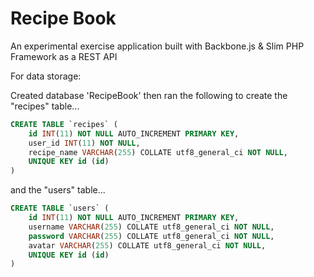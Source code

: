Recipe Book
==========

An experimental exercise application built with Backbone.js & Slim PHP Framework as a REST API

For data storage: 

Created database 'RecipeBook' then ran the following to create the "recipes" table...

```sql
CREATE TABLE `recipes` (
    id INT(11) NOT NULL AUTO_INCREMENT PRIMARY KEY,
    user_id INT(11) NOT NULL,
    recipe_name VARCHAR(255) COLLATE utf8_general_ci NOT NULL,
    UNIQUE KEY id (id)
)
```

and the "users" table...

```sql
CREATE TABLE `users` (
    id INT(11) NOT NULL AUTO_INCREMENT PRIMARY KEY,
    username VARCHAR(255) COLLATE utf8_general_ci NOT NULL,
    password VARCHAR(255) COLLATE utf8_general_ci NOT NULL,
    avatar VARCHAR(255) COLLATE utf8_general_ci NOT NULL,
    UNIQUE KEY id (id)
)
```
